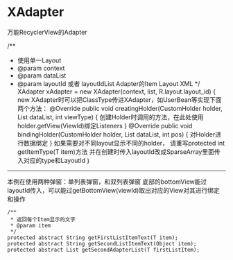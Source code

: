 # XAdapter
万能RecyclerView的Adapter

/**
 * 使用单一Layout
 * @param context
 * @param dataList
 * @param layoutId 或者 layoutIdList Adapter的Item Layout XML
 */
XAdapter<T> xAdapter = new XAdapter<T>(context, list, R.layout.layout_id) {
new XAdapter时可以把ClassType传进XAdapter，如UserBean等实现下面两个方法：
    @Override
    public void creatingHolder(CustomHolder holder, List<T> dataList, int viewType) {
      创建Holder时调用的方法，在此处使用holder.getView(ViewId)绑定Listeners
    }
    @Override
    public void bindingHolder(CustomHolder holder, List<T> dataList, int pos) {
      对Holder进行数据绑定
    }
    如果需要对不同layout显示不同的holder， 请重写protected int getItemType(T item)方法
    并在创建时传入layoutId改成SparseArray里面传入对应的type和LayoutId
｝
    
---------------------------------------------
本例在使用两种弹窗：单列表弹窗，和双列表弹窗
底部的bottomView能过layoutId传入，可以能过getBottomView(viewId)取出对应的View对其进行绑定和操作

    /**
     * 返回每个Item显示的文字
     * @param item
     */
    protected abstract String getFirstListItemText(T item);
    protected abstract String getSecondListItemText(Object item);
    protected abstract List getSecondAdapterList(T firstListItem);


